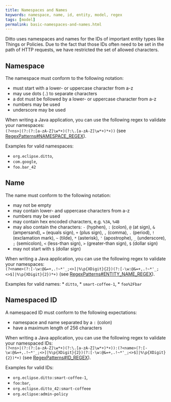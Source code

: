```yaml
---
title: Namespaces and Names
keywords: namespace, name, id, entity, model, regex
tags: [model]
permalink: basic-namespaces-and-names.html
---
```


Ditto uses namespaces and names for the IDs of important entity types like Things or Policies. Due to the fact that those
IDs often need to be set in the path of HTTP requests, we have restricted the set of allowed characters.

## Namespace

The namespace must conform to the following notation:
* must start with a lower- or uppercase character from a-z
* may use dots (`.`) to separate characters
* a dot must be followed by a lower- or uppercase character from a-z
* numbers may be used
* underscore may be used
	
When writing a Java application, you can use the following regex to validate your namespaces: <br/>
    `(?<ns>|(?:(?:[a-zA-Z]\w*+)(?:\.[a-zA-Z]\w*+)*+))` 
    (see [RegexPatterns#NAMESPACE_REGEX](https://github.com/eclipse/ditto/blob/master/model/base/src/main/java/org/eclipse/ditto/model/base/entity/id/RegexPatterns.java#L42)).
	
Examples for valid namespaces:
* `org.eclipse.ditto`,
* `com.google`,
* `foo.bar_42`

## Name

The name must conform to the following notation:
* may not be empty
* may contain lower- and uppercase characters from a-z
* numbers may be used
* may contain hex encoded characters, e.g. `%3A`, `%4B`
* may also contain the characters: `-` (hyphen), `:` (colon), `@` (at sign), `&` (ampersand), `=` (equals sign),
`+` (plus sign), `,` (comma), `.` (period), `!` (exclamation mark), `~` (tilde), `*` (asterisk), `'` (apostrophe),
`_` (underscore), `;` (semicolon), `<` (less-than sign), `>` (greater-than sign), `$` (dollar sign)
* may not start with `$` (dollar sign)

When writing a Java application, you can use the following regex to validate your namespaces: <br/>
    `(?<name>(?:[-\w:@&=+,.!~*'_;<>]|%\p{XDigit}{2})(?:[-\w:@&=+,.!~*'_;<>$]|%\p{XDigit}{2})*+)` 
    (see [RegexPatterns#ENTITY_NAME_REGEX](https://github.com/eclipse/ditto/blob/master/model/base/src/main/java/org/eclipse/ditto/model/base/entity/id/RegexPatterns.java#L85)).

Examples for valid names:
    * `ditto`,
    * `smart-coffee-1`,
    * `foo%2Fbar`

## Namespaced ID

A namespaced ID must conform to the following expectations:
* namespace and name separated by a `:` (colon)
* have a maximum length of 256 characters

When writing a Java application, you can use the following regex to validate your namespaced IDs: <br/>
	`(?<ns>|(?:(?:[a-zA-Z]\w*+)(?:\.[a-zA-Z]\w*+)*+)):(?<name>(?:[-\w:@&=+,.!~*'_;<>]|%\p{XDigit}{2})(?:[-\w:@&=+,.!~*'_;<>$]|%\p{XDigit}{2})*+)` 
	(see [RegexPatterns#ID_REGEX](https://github.com/eclipse/ditto/blob/master/model/base/src/main/java/org/eclipse/ditto/model/base/entity/id/RegexPatterns.java#L92)).

Examples for valid IDs:
* `org.eclipse.ditto:smart-coffee-1`,
* `foo:bar`,
* `org.eclipse.ditto_42:smart-coffeee`
* `org.eclipse:admin-policy`

